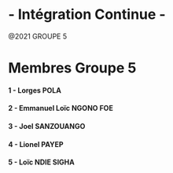 # - Intégration Continue -
 @2021 GROUPE 5

# Membres Groupe 5

#### 1 - Lorges POLA
#### 2 - Emmanuel Loïc NGONO FOE
#### 3 - Joel SANZOUANGO
#### 4 - Lionel PAYEP
#### 5 - Loïc NDIE SIGHA
